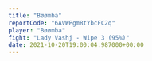 ```yaml
---
title: "Bøømba"
reportCode: "6AVWPgm8tYbcFC2q"
player: "Bøømba"
fight: "Lady Vashj - Wipe 3 (95%)"
date: 2021-10-20T19:00:04.987000+00:00
---
```

